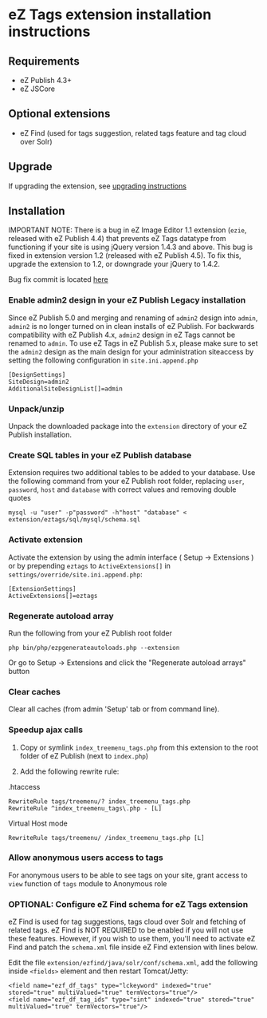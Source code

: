 # eZ Tags extension installation instructions

## Requirements

   * eZ Publish 4.3+
   * eZ JSCore

## Optional extensions

   * eZ Find (used for tags suggestion, related tags feature and tag cloud over Solr)

## Upgrade

If upgrading the extension, see [upgrading instructions](doc/UPGRADE.md)

## Installation

IMPORTANT NOTE: There is a bug in eZ Image Editor 1.1 extension (`ezie`, released with eZ Publish 4.4)
that prevents eZ Tags datatype from functioning if your site is using jQuery version 1.4.3 and above.
This bug is fixed in extension version 1.2 (released with eZ Publish 4.5). To fix this, upgrade the
extension to 1.2, or downgrade your jQuery to 1.4.2.

Bug fix commit is located [here](https://github.com/ezsystems/ezie/commit/6f29d071b8b100d62651ce8b696b97bf0f8f8b98)

### Enable admin2 design in your eZ Publish Legacy installation

Since eZ Publish 5.0 and merging and renaming of `admin2` design into `admin`, `admin2` is no longer turned on in clean installs of
eZ Publish. For backwards compatibility with eZ Publish 4.x, `admin2` design in eZ Tags cannot be renamed to `admin`.
To use eZ Tags in eZ Publish 5.x, please make sure to set the `admin2` design as the main design for your administration
siteaccess by setting the following configuration in `site.ini.append.php`

    [DesignSettings]
    SiteDesign=admin2
    AdditionalSiteDesignList[]=admin

### Unpack/unzip

Unpack the downloaded package into the `extension` directory of your eZ Publish installation.

### Create SQL tables in your eZ Publish database

Extension requires two additional tables to be added to your database. Use the following command from your eZ Publish
root folder, replacing `user`, `password`, `host` and `database` with correct values and removing double quotes

    mysql -u "user" -p"password" -h"host" "database" < extension/eztags/sql/mysql/schema.sql

### Activate extension

Activate the extension by using the admin interface ( Setup -> Extensions ) or by
prepending `eztags` to `ActiveExtensions[]` in `settings/override/site.ini.append.php`:

    [ExtensionSettings]
    ActiveExtensions[]=eztags

### Regenerate autoload array

Run the following from your eZ Publish root folder

    php bin/php/ezpgenerateautoloads.php --extension

Or go to Setup -> Extensions and click the "Regenerate autoload arrays" button

### Clear caches

Clear all caches (from admin 'Setup' tab or from command line).

### Speedup ajax calls

1. Copy or symlink `index_treemenu_tags.php` from this extension to the root folder of eZ Publish (next to `index.php`)

2. Add the following rewrite rule:

.htaccess

    RewriteRule tags/treemenu/? index_treemenu_tags.php
    RewriteRule ^index_treemenu_tags\.php - [L]

Virtual Host mode

    RewriteRule tags/treemenu/ /index_treemenu_tags.php [L]

### Allow anonymous users access to tags

For anonymous users to be able to see tags on your site, grant access to `view` function of `tags` module to Anonymous role

### OPTIONAL: Configure eZ Find schema for eZ Tags extension

eZ Find is used for tag suggestions, tags cloud over Solr and fetching of related tags. eZ Find is NOT REQUIRED to be enabled if you
will not use these features. However, if you wish to use them, you'll need to activate eZ Find and patch the `schema.xml` file inside
eZ Find extension with lines below.

Edit the file `extension/ezfind/java/solr/conf/schema.xml`, add the following inside `<fields>` element and then restart Tomcat/Jetty:

    <field name="ezf_df_tags" type="lckeyword" indexed="true" stored="true" multiValued="true" termVectors="true"/>
    <field name="ezf_df_tag_ids" type="sint" indexed="true" stored="true" multiValued="true" termVectors="true"/>
